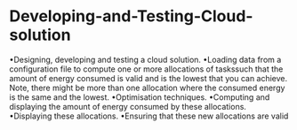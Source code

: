 # Developing-and-Testing-Cloud-solution
•Designing, developing and testing a cloud solution.
•Loading data from a configuration file to compute one or more allocations of taskssuch that the amount of energy consumed is valid and is the lowest that you can achieve.
Note, there might be more than one allocation where the consumed energy is the same and the lowest.
•Optimisation techniques.
•Computing and displaying the amount of energy consumed by these allocations.
•Displaying these allocations.
•Ensuring that these new allocations are valid
